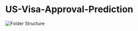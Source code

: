 # US-Visa-Approval-Prediction
![Folder Structure](https://github.com/nishantrv/US-Visa-Approval-Prediction/assets/18679312/0fe5ffd6-350d-4b4b-a931-3db90d577d63)
